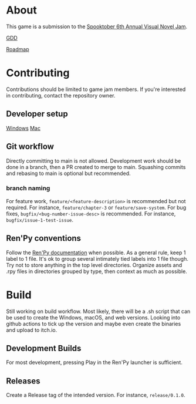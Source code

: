 # About
This game is a submission to the [Spooktober 6th Annual Visual Novel Jam](https://itch.io/jam/spooktober-2024).

[GDD](GDD.md)

[Roadmap](ROADMAP.md)

# Contributing
Contributions should be limited to game jam members. If you're interested in contributing, contact the repository owner.

## Developer setup
[Windows](SETUP_WINDOWS.md)
[Mac](SETUP_MAC.md)

## Git workflow
Directly committing to main is not allowed. Development work should be done in a branch, then a PR created to merge to main. Squashing commits and rebasing to main is optional but recommended.

### branch naming
For feature work, `feature/<feature-description>` is recommended but not required. For instance, `feature/chapter-3` or `feature/save-system`.
For bug fixes, `bugfix/<bug-number-issue-desc>` is recommended. For instance, `bugfix/issue-1-test-issue`.

## Ren'Py conventions
Follow the [Ren'Py documentation](https://www.renpy.org/doc/html/#) when possible.
As a general rule, keep 1 label to 1 file. It's ok to group several intimately tied labels into 1 file though.
Try not to store anything in the top level directories. Organize assets and .rpy files in directories grouped by type, then context as much as possible.

# Build
Still working on build workflow. Most likely, there will be a .sh script that can be used to create the Windows, macOS, and web versions. Looking into github actions to tick up the version and maybe even create the binaries and upload to itch.io.

## Development Builds
For most development, pressing Play in the Ren'Py launcher is sufficient.

## Releases
Create a Release tag of the intended version. For instance, `release/0.1.0`.
